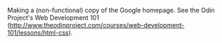 Making a (non-functional) copy of the Google homepage. See the Odin Project's Web Development 101 (http://www.theodinproject.com/courses/web-development-101/lessons/html-css).
